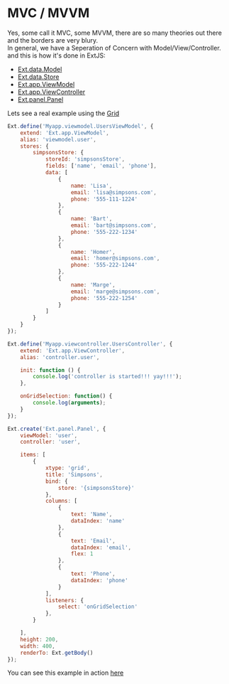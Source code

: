 # MVC / MVVM
Yes, some call it MVC, some MVVM, there are so many theories out there and the borders are very blury.  
In general, we have a Seperation of Concern with Model/View/Controller.  
and this is how it's done in ExtJS:  
- [Ext.data.Model](http://docs.sencha.com/extjs/6.2.1/classic/Ext.data.Model.html)
- [Ext.data.Store](http://docs.sencha.com/extjs/6.2.1/classic/Ext.data.Store.html)
- [Ext.app.ViewModel](http://docs.sencha.com/extjs/6.2.1/classic/Ext.app.ViewModel.html)
- [Ext.app.ViewController](http://docs.sencha.com/extjs/6.2.1/classic/Ext.app.ViewController.html)
- [Ext.panel.Panel](http://docs.sencha.com/extjs/6.2.1/classic/Ext.panel.Panel.html)

Lets see a real example using the [Grid](http://docs.sencha.com/extjs/6.2.1/classic/Ext.grid.Panel.html)  

```javascript
Ext.define('Myapp.viewmodel.UsersViewModel', {
    extend: 'Ext.app.ViewModel',
    alias: 'viewmodel.user',
    stores: {
        simpsonsStore: {
            storeId: 'simpsonsStore',
            fields: ['name', 'email', 'phone'],
            data: [
                {
                    name: 'Lisa',
                    email: 'lisa@simpsons.com',
                    phone: '555-111-1224'
                },
                {
                    name: 'Bart',
                    email: 'bart@simpsons.com',
                    phone: '555-222-1234'
                },
                {
                    name: 'Homer',
                    email: 'homer@simpsons.com',
                    phone: '555-222-1244'
                },
                {
                    name: 'Marge',
                    email: 'marge@simpsons.com',
                    phone: '555-222-1254'
                }
            ]
        }
    }
});

Ext.define('Myapp.viewcontroller.UsersController', {
    extend: 'Ext.app.ViewController',
    alias: 'controller.user',

    init: function () {
        console.log('controller is started!!! yay!!!');
    },

    onGridSelection: function() {
        console.log(arguments);
    }
});

Ext.create('Ext.panel.Panel', {
    viewModel: 'user',
    controller: 'user',

    items: [
        {
            xtype: 'grid',
            title: 'Simpsons',
            bind: {
                store: '{simpsonsStore}'
            },
            columns: [
                {
                    text: 'Name',
                    dataIndex: 'name'
                },
                {
                    text: 'Email',
                    dataIndex: 'email',
                    flex: 1
                },
                {
                    text: 'Phone',
                    dataIndex: 'phone'
                }
            ],
            listeners: {
                select: 'onGridSelection'
            },
        }

    ],
    height: 200,
    width: 400,
    renderTo: Ext.getBody()
});
```

You can see this example in action [here](https://fiddle.sencha.com/#view/editor&fiddle/1v7i)
